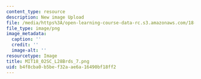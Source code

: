 ```yaml
---
content_type: resource
description: New image Upload
file: /media/https%3A/open-learning-course-data-rc.s3.amazonaws.com/18-02sc-multivariable-calculus-fall-2010/b4f8cba0b5bef32aae6a16490bf18ff2_MIT18_02SC_L28Brds_7.png
file_type: image/png
image_metadata:
  caption: ''
  credit: ''
  image-alt: ''
resourcetype: Image
title: MIT18_02SC_L28Brds_7.png
uid: b4f8cba0-b5be-f32a-ae6a-16490bf18ff2
---
```

